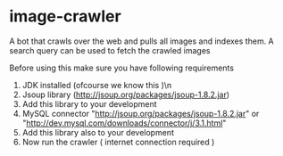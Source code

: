 # image-crawler
A bot that crawls over the web and pulls all images and indexes them. A search query can be used to fetch the crawled images



Before using this make sure you have following requirements 
1) JDK installed (ofcourse we know this )\n
2) Jsoup library (http://jsoup.org/packages/jsoup-1.8.2.jar)
3) Add this library to your development
4) MySQL connector "http://jsoup.org/packages/jsoup-1.8.2.jar" or "http://dev.mysql.com/downloads/connector/j/3.1.html"
5) Add this library also to your development
6) Now run the crawler ( internet connection required )
